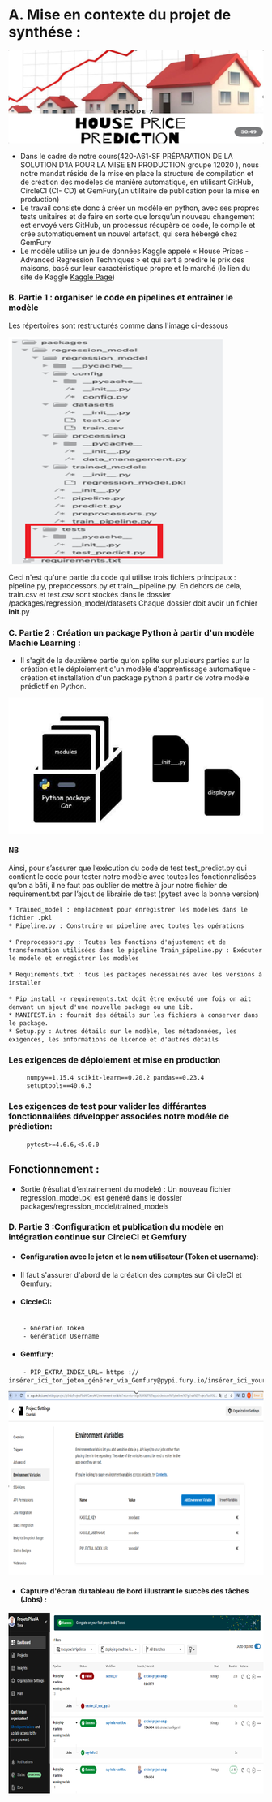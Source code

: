 # A. Mise en contexte du projet de synthése :
![](house_prediction.PNG)
* Dans le cadre de notre cours(420-A61-SF PRÉPARATION DE LA SOLUTION D'IA POUR LA MISE EN PRODUCTION groupe 12020
), nous notre mandat réside de la mise en place la structure de compilation et de création des
modèles de manière automatique, en utilisant GitHub, CircleCI (CI- CD) et GemFury(un utilitaire de
publication pour la mise en production)
* Le travail consiste donc à créer un modèle en python, avec ses propres tests unitaires et de faire en sorte
que lorsqu’un nouveau changement est envoyé vers GitHub, un processus récupère ce code, le compile
et crée automatiquement un nouvel artefact, qui sera hébergé chez GemFury
* Le modèle utilise un jeu de données Kaggle appelé « House Prices - Advanced Regression Techniques
» et qui sert à prédire le prix des maisons, basé sur leur caractéristique propre et le marché (le lien du site de Kaggle [Kaggle Page](https://www.kaggle.com/c/house-prices-advanced-regression-techniques/kernels))

### B. Partie 1 : organiser le code en pipelines et entraîner le modèle
Les répertoires sont restructurés comme dans l'image ci-dessous

![](img_partie1.PNG)

Ceci n'est qu'une partie du code qui utilise trois fichiers principaux : pipeline.py, preprocessors.py et train__pipeline.py. En dehors de cela, train.csv et test.csv sont stockés dans le dossier /packages/regression_model/datasets
Chaque dossier doit avoir un fichier __init__.py

### C. Partie 2 : Création un package Python à partir d'un modèle Machie Learning :

* Il s'agit de la deuxième partie qu'on splite sur plusieurs parties sur la création et le déploiement d'un modèle d'apprentissage automatique - création et installation d'un package python à partir de votre modèle prédictif en Python.

![](img_partie2.PNG)
#### NB
Ainsi, pour  s’assurer que l’exécution du code de test test_predict.py qui contient le code pour tester notre modèle avec toutes les fonctionnalisées qu’on a bâti, il ne faut pas oublier de mettre à jour notre fichier de requirement.txt par l’ajout de librairie de test (pytest avec la bonne version)
 ```
* Trained_model : emplacement pour enregistrer les modèles dans le fichier .pkl
* Pipeline.py : Construire un pipeline avec toutes les opérations

* Preprocessors.py : Toutes les fonctions d'ajustement et de transformation utilisées dans le pipeline Train_pipeline.py : Exécuter le modèle et enregistrer les modèles

* Requirements.txt : tous les packages nécessaires avec les versions à installer

* Pip install -r requirements.txt doit être exécuté une fois on ait denvant un ajout d'une nouvelle package ou une Lib.
* MANIFEST.in : fournit des détails sur les fichiers à conserver dans le package.
* Setup.py : Autres détails sur le modèle, les métadonnées, les exigences, les informations de licence et d'autres détails
 ```
 ### Les exigences de déploiement et mise en production
 ```
      numpy==1.15.4 scikit-learn==0.20.2 pandas==0.23.4
      setuptools==40.6.3
  ```
 ### Les exigences de test pour valider les différantes fonctionnaliées développer associées notre modéle de prédiction:
 ```
      pytest>=4.6.6,<5.0.0
```
## Fonctionnement :
* Sortie (résultat d’entrainement du modèle) : 
Un nouveau fichier regression_model.pkl est généré dans le dossier packages/regression_model/trained_models

### D. Partie 3 :Configuration et publication du modèle en intégration continue sur CircleCI et  Gemfury
* #### Configuration avec le jeton et le nom utilisateur (Token et username):
* Il faut s'assurer d'abord de la création des comptes sur CircleCI et Gemfury:
* #### CiccleCI:
```

    - Gnération Token
    - Génération Username
```
* #### Gemfury:
```
    - PIP_EXTRA_INDEX_URL= https :// insérer_ici_ton_jeton_générer_via_Gemfury@pypi.fury.io/insérer_ici_your_username_de_Github
```
![](config_CircleCI.PNG)

* #### Capture d'écran du tableau de bord illustrant le succès des tâches (Jobs) :

![](Validation_Succes_CI.PNG)
 


